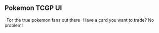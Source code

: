 ## Pokemon TCGP UI

-For the true pokemon fans out there
-Have a card you want to trade? No problem!
